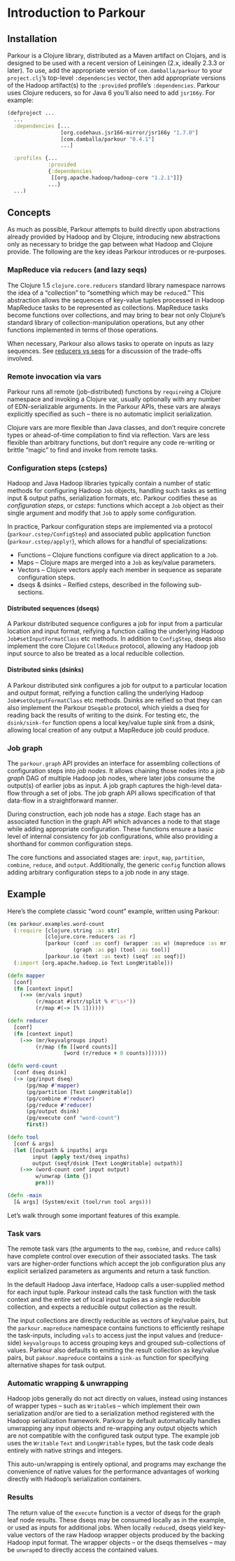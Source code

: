 # Introduction to Parkour

## Installation

Parkour is a Clojure library, distributed as a Maven artifact on Clojars, and is
designed to be used with a recent version of Leiningen (2.x, ideally 2.3.3 or
later).  To use, add the appropriate version of `com.damballa/parkour` to your
`project.clj`’s top-level `:dependencies` vector, then add appropriate versions
of the Hadoop artifact(s) to the `:provided` profile’s `:dependencies`.  Parkour
uses Clojure reducers, so for Java 6 you’ll also need to add `jsr166y`.  For
example:

```clj
(defproject ...
  ...
  :dependencies [...
                 [org.codehaus.jsr166-mirror/jsr166y "1.7.0"]
                 [com.damballa/parkour "0.4.1"]
                 ...]

  :profiles {...
             :provided
             {:dependencies
              [[org.apache.hadoop/hadoop-core "1.2.1"]]}
             ...}
  ...)
```

## Concepts

As much as possible, Parkour attempts to build directly upon abstractions
already provided by Hadoop and by Clojure, introducing new abstractions only as
necessary to bridge the gap between what Hadoop and Clojure provide.  The
following are the key ideas Parkour introduces or re-purposes.

### MapReduce via `reducers` (and lazy seqs)

The Clojure 1.5 `clojure.core.reducers` standard library namespace narrows the
idea of a “collection” to “something which may be `reduce`d.”  This abstraction
allows the sequences of key-value tuples processed in Hadoop MapReduce tasks to
be represented as collections.  MapReduce tasks become functions over
collections, and may bring to bear not only Clojure’s standard library of
collection-manipulation operations, but any other functions implemented in terms
of those operations.

When necessary, Parkour also allows tasks to operate on inputs as lazy
sequences.  See [reducers vs seqs][reducers-vs-seqs] for a discussion of the
trade-offs involved.

[reducers-vs-seqs]: https://github.com/damballa/parkour/blob/master/doc/reducers-vs-seqs.md

### Remote invocation via vars

Parkour runs all remote (job-distributed) functions by `require`ing a Clojure
namespace and invoking a Clojure var, usually optionally with any number of
EDN-serializable arguments.  In the Parkour APIs, these vars are always
explicitly specified as such – there is no automatic implicit serialization.

Clojure vars are more flexible than Java classes, and don’t require concrete
types or ahead-of-time compilation to find via reflection.  Vars are less
flexible than arbitrary functions, but don’t require any code re-writing or
brittle “magic” to find and invoke from remote tasks.

### Configuration steps (csteps)

Hadoop and Java Hadoop libraries typically contain a number of static methods
for configuring Hadoop `Job` objects, handling such tasks as setting input &
output paths, serialization formats, etc.  Parkour codifies these as
_configuration steps_, or _csteps_: functions which accept a `Job` object as
their single argument and modify that `Job` to apply some configuration.

In practice, Parkour configuration steps are implemented via a protocol
(`parkour.cstep/ConfigStep`) and associated public application function
(`parkour.cstep/apply!`), which allows for a handful of specializations:

- Functions – Clojure functions configure via direct application to a `Job`.
- Maps – Clojure maps are merged into a `Job` as key/value parameters.
- Vectors – Clojure vectors apply each member in sequence as separate
  configuration steps.
- dseqs & dsinks – Reified csteps, described in the following sub-sections.

#### Distributed sequences (dseqs)

A Parkour distributed sequence configures a job for input from a particular
location and input format, reifying a function calling the underlying Hadoop
`Job#setInputFormatClass` etc methods.  In addition to `ConfigStep`, dseqs also
implement the core Clojure `CollReduce` protocol, allowing any Hadoop job input
source to also be treated as a local reducible collection.

#### Distributed sinks (dsinks)

A Parkour distributed sink configures a job for output to a particular location
and output format, reifying a function calling the underlying Hadoop
`Job#setOutputFormatClass` etc methods.  Dsinks are reified so that they can
also implement the Parkour `DSeqable` protocol, which yields a dseq for reading
back the results of writing to the dsink.  For testing etc, the `dsink/sink-for`
function opens a local key/value tuple sink from a dsink, allowing local
creation of any output a MapReduce job could produce.

### Job graph

The `parkour.graph` API provides an interface for assembling collections of
configuration steps into _job nodes_.  It allows chaining those nodes into a
_job graph_ DAG of multiple Hadoop job nodes, where later jobs consume the
output(s) of earlier jobs as input.  A job graph captures the high-level
data-flow through a set of jobs.  The job graph API allows specification of that
data-flow in a straightforward manner.

During construction, each job node has a _stage_.  Each stage has an associated
function in the graph API which advances a node to that stage while adding
appropriate configuration.  These functions ensure a basic level of internal
consistency for job configurations, while also providing a shorthand for common
configuration steps.

The core functions and associated stages are: `input`, `map`, `partition`,
`combine`, `reduce`, and `output`.  Additionally, the generic `config` function
allows adding arbitrary configuration steps to a job node in any stage.

## Example

Here’s the complete classic “word count” example, written using Parkour:

```clj
(ns parkour.examples.word-count
  (:require [clojure.string :as str]
            [clojure.core.reducers :as r]
            [parkour (conf :as conf) (wrapper :as w) (mapreduce :as mr)
                     (graph :as pg) (tool :as tool)]
            [parkour.io (text :as text) (seqf :as seqf)])
  (:import [org.apache.hadoop.io Text LongWritable]))

(defn mapper
  [conf]
  (fn [context input]
    (->> (mr/vals input)
         (r/mapcat #(str/split % #"\s+"))
         (r/map #(-> [% 1])))))

(defn reducer
  [conf]
  (fn [context input]
    (->> (mr/keyvalgroups input)
         (r/map (fn [[word counts]]
                  [word (r/reduce + 0 counts)])))))

(defn word-count
  [conf dseq dsink]
  (-> (pg/input dseq)
      (pg/map #'mapper)
      (pg/partition [Text LongWritable])
      (pg/combine #'reducer)
      (pg/reduce #'reducer)
      (pg/output dsink)
      (pg/execute conf "word-count")
      first))

(defn tool
  [conf & args]
  (let [[outpath & inpaths] args
        input (apply text/dseq inpaths)
        output (seqf/dsink [Text LongWritable] outpath)]
    (->> (word-count conf input output)
         w/unwrap (into {})
         prn)))

(defn -main
  [& args] (System/exit (tool/run tool args)))
```

Let’s walk through some important features of this example.

### Task vars

The remote task vars (the arguments to the `map`, `combine`, and `reduce` calls)
have complete control over execution of their associated tasks.  The task vars
are higher-order functions which accept the job configuration plus any explicit
serialized parameters as arguments and return a task function.

In the default Hadoop Java interface, Hadoop calls a user-supplied method for
each input tuple.  Parkour instead calls the task function with the task context
and the entire set of local input tuples as a single reducible collection, and
expects a reducible output collection as the result.

The input collections are directly reducible as vectors of key/value pairs, but
the `parkour.mapreduce` namespace contains functions to efficiently reshape the
task-inputs, including `vals` to access just the input values and (reduce-side)
`keyvalgroups` to access grouping keys and grouped sub-collections of values.
Parkour also defaults to emitting the result collection as key/value pairs, but
`pakour.mapreduce` contains a `sink-as` function for specifying alternative
shapes for task output.

### Automatic wrapping & unwrapping

Hadoop jobs generally do not act directly on values, instead using instances of
wrapper types – such as `Writable`s – which implement their own serialization
and/or are tied to a serialization method registered with the Hadoop
serialization framework.  Parkour by default automatically handles unwrapping
any input objects and re-wrapping any output objects which are not compatible
with the configured task output type.  The example job uses the `Writable`
`Text` and `LongWritable` types, but the task code deals entirely with native
strings and integers.

This auto-un/wrapping is entirely optional, and programs may exchange the
convenience of native values for the performance advantages of working directly
with Hadoop’s serialization containers.

### Results

The return value of the `execute` function is a vector of dseqs for the graph
leaf node results.  These dseqs may be consumed locally as in the example, or
used as inputs for additional jobs.  When locally `reduce`d, dseqs yield
key-value vectors of the raw Hadoop wrapper objects produced by the backing
Hadoop input format.  The wrapper objects – or the dseqs themselves – may be
`unwrap`ed to directly access the contained values.
